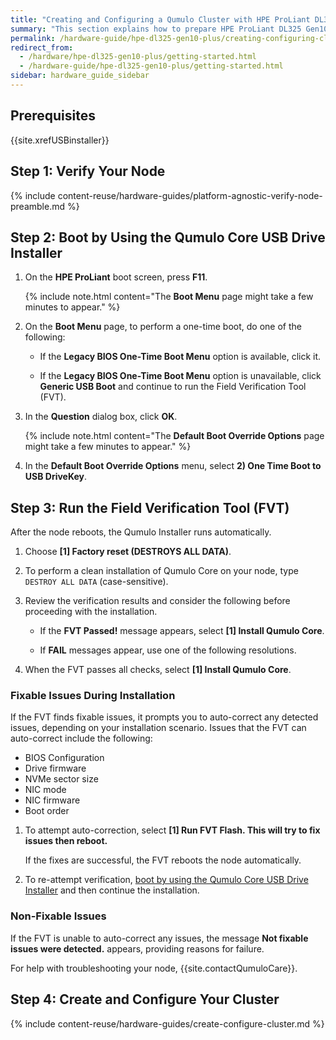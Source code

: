 ```yaml
---
title: "Creating and Configuring a Qumulo Cluster with HPE ProLiant DL325 Gen10 Plus Nodes"
summary: "This section explains how to prepare HPE ProLiant DL325 Gen10 Plus nodes for creating a Qumulo cluster. This guide is for system administrators, professional service providers, and colleagues in your organization who are responsible for installing and configuring server hardware."
permalink: /hardware-guide/hpe-dl325-gen10-plus/creating-configuring-cluster.html
redirect_from:
  - /hardware/hpe-dl325-gen10-plus/getting-started.html
  - /hardware-guide/hpe-dl325-gen10-plus/getting-started.html
sidebar: hardware_guide_sidebar
---
```


## Prerequisites
{{site.xrefUSBinstaller}}

## Step 1: Verify Your Node

{% include content-reuse/hardware-guides/platform-agnostic-verify-node-preamble.md %}

## Step 2: Boot by Using the Qumulo Core USB Drive Installer

1. On the **HPE ProLiant** boot screen, press **F11**.

   {% include note.html content="The **Boot Menu** page might take a few minutes to appear." %}

1. On the **Boot Menu** page, to perform a one-time boot, do one of the following:

   * If the **Legacy BIOS One-Time Boot Menu** option is available, click it.

   * If the **Legacy BIOS One-Time Boot Menu** option is unavailable, click **Generic USB Boot** and continue to run the Field Verification Tool (FVT).

1. In the **Question** dialog box, click **OK**.

   {% include note.html content="The **Default Boot Override Options** page might take a few minutes to appear." %}

1. In the **Default Boot Override Options** menu, select **2) One Time Boot to USB DriveKey**.


## Step 3: Run the Field Verification Tool (FVT)

After the node reboots, the Qumulo Installer runs automatically.

1. Choose **[1] Factory reset (DESTROYS ALL DATA)**.

1. To perform a clean installation of Qumulo Core on your node, type `DESTROY ALL DATA` (case-sensitive).

1. Review the verification results and consider the following before proceeding with the installation.

   * If the **FVT Passed!** message appears, select **[1] Install Qumulo Core**.

   * If **FAIL** messages appear, use one of the following resolutions.

1. When the FVT passes all checks, select **[1] Install Qumulo Core**.


### Fixable Issues During Installation
If the FVT finds fixable issues, it prompts you to auto-correct any detected issues, depending on your installation scenario. Issues that the FVT can auto-correct include the following:

* BIOS Configuration
* Drive firmware
* NVMe sector size
* NIC mode
* NIC firmware
* Boot order

1. To attempt auto-correction, select **[1] Run FVT Flash. This will try to fix issues then reboot.**

   If the fixes are successful, the FVT reboots the node automatically.

1. To re-attempt verification, [boot by using the Qumulo Core USB Drive Installer](#step-2-boot-by-using-the-qumulo-core-usb-drive-installer) and then continue the installation.


### Non-Fixable Issues
If the FVT is unable to auto-correct any issues, the message **Not fixable issues were detected.** appears, providing reasons for failure.

For help with troubleshooting your node, {{site.contactQumuloCare}}.


## Step 4: Create and Configure Your Cluster

{% include content-reuse/hardware-guides/create-configure-cluster.md %}
